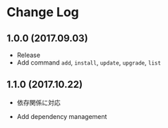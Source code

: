 # Change Log

## 1.0.0 (2017.09.03)
- Release
- Add command `add`, `install`, `update`, `upgrade`, `list`

## 1.1.0 (2017.10.22)
- 依存関係に対応


- Add dependency management
